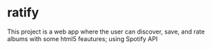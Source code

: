 # ratify
This project is a web app where the user can discover, save, and rate albums with some html5 feautures; using Spotify API
